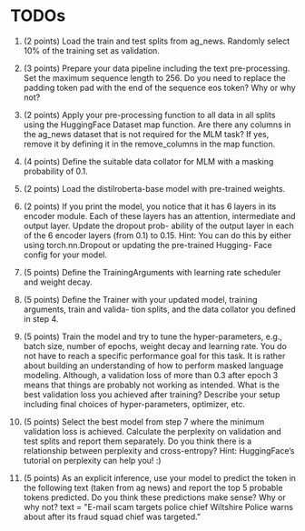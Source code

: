 # TODOs

1. (2 points) Load the train and test splits from ag_news. Randomly select 10% of the training
set as validation.

2. (3 points) Prepare your data pipeline including the text pre-processing. Set the maximum
sequence length to 256. Do you need to replace the padding token pad with the end of the
sequence eos token? Why or why not?

3. (2 points) Apply your pre-processing function to all data in all splits using the HuggingFace
Dataset map function. Are there any columns in the ag_news dataset that is not required for the
MLM task? If yes, remove it by defining it in the remove_columns in the map function.

4. (4 points) Define the suitable data collator for MLM with a masking probability of 0.1.

5. (2 points) Load the distilroberta-base model with pre-trained weights.

6. (2 points) If you print the model, you notice that it has 6 layers in its encoder module. Each
of these layers has an attention, intermediate and output layer. Update the dropout prob-
ability of the output layer in each of the 6 encoder layers (from 0.1) to 0.15.
Hint: You can do this by either using torch.nn.Dropout or updating the pre-trained Hugging-
Face config for your model.

7. (5 points) Define the TrainingArguments with learning rate scheduler and weight decay.

8. (5 points) Define the Trainer with your updated model, training arguments, train and valida-
tion splits, and the data collator you defined in step 4.

9. (5 points) Train the model and try to tune the hyper-parameters, e.g., batch size, number of
epochs, weight decay and learning rate. You do not have to reach a specific performance goal
for this task. It is rather about building an understanding of how to perform masked language
modeling. Although, a validation loss of more than 0.3 after epoch 3 means that things are
probably not working as intended.
What is the best validation loss you achieved after training? Describe your setup including final
choices of hyper-parameters, optimizer, etc.

10. (5 points) Select the best model from step 7 where the minimum validation loss is achieved.
Calculate the perplexity on validation and test splits and report them separately. Do you think
there is a relationship between perplexity and cross-entropy?
Hint: HuggingFace’s tutorial on perplexity can help you! :)

11. (5 points) As an explicit inference, use your model to predict the <mask> token in the following
text (taken from ag news) and report the top 5 probable tokens predicted. Do you think these
predictions make sense? Why or why not?
text = "E-mail scam targets police chief Wiltshire Police warns about <mask> after
its fraud squad chief was targeted."